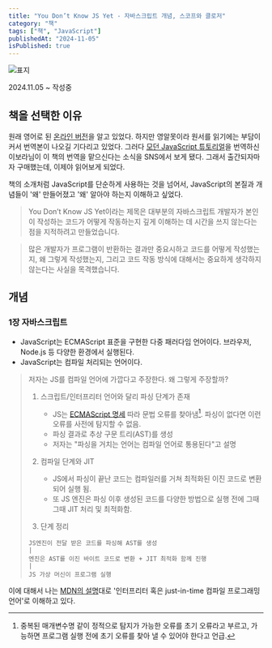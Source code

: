 ```yaml
---
title: "You Don’t Know JS Yet - 자바스크립트 개념, 스코프와 클로저"
category: "책"
tags: ["책", "JavaScript"]
publishedAt: "2024-11-05"
isPublished: true
---
```


<img src="/you-dont-know-js-yet/01.jpg" alt="표지" style="margin-left: auto; margin-right: auto; max-height: 256px"/>

2024.11.05 ~ 작성중

## 책을 선택한 이유

원래 영어로 된 [온라인 버전](https://github.com/getify/You-Dont-Know-JS)을 알고 있었다. 하지만 영알못이라 원서를 읽기에는 부담이 커서 번역본이 나오길 기다리고 있었다. 그러다 [모던 JavaScript 튜토리얼](https://ko.javascript.info/)을 번역하신 이보라님이 이 책의 번역을 맡으신다는 소식을 SNS에서 보게 됐다. 그래서 출간되자마자 구매했는데, 이제야 읽어보게 되었다.

책의 소개처럼 JavaScript를 단순하게 사용하는 것을 넘어서, JavaScript의 본질과 개념들이 '왜' 만들어졌고 '왜' 알아야 하는지 이해하고 싶었다.

> You Don’t Know JS Yet이라는 제목은 대부분의 자바스크립트 개발자가 본인이 작성하는 코드가 어떻게 작동하는지 깊게 이해하는 데 시간을 쓰지 않는다는 점을 지적하려고 만들었습니다.

> 많은 개발자가 프로그램이 반환하는 결과만 중요시하고 코드를 어떻게 작성했는지, 왜 그렇게 작성했는지, 그리고 코드 작동 방식에 대해서는 중요하게 생각하지 않는다는 사실을 목격했습니다.

## 개념

### 1장 자바스크립트

- JavaScript는 ECMAScript 표준을 구현한 다중 패러다임 언어이다. 브라우저, Node.js 등 다양한 환경에서 실행된다.
- JavaScript는 컴파일 처리되는 언어이다.

> 저자는 JS를 컴파일 언어에 가깝다고 주장한다. 왜 그렇게 주장할까?
> 
> 1. 스크립트/인터프리터 언어와 달리 파싱 단계가 존재
>     - JS는 [ECMAScript 명세](https://tc39.es/ecma262/#sec-error-handling-and-language-extensions) 따라 문법 오류를 찾아냄[^parsing]. 파싱이 없다면 이런 오류를 사전에 탐지할 수 없음.
>     - 파싱 결과로 추상 구문 트리(AST)를 생성
>     - 저자는 "파싱을 거치는 언어는 컴파일 언어로 통용된다"고 설명
> 
> 2. 컴파일 단계와 JIT
>     - JS에서 파싱이 끝난 코드는 컴파일러를 거쳐 최적화된 이진 코드로 변환되어 실행 됨.
>     - 또 JS 엔진은 파싱 이후 생성된 코드를 다양한 방법으로 실행 전에 그때그때 JIT 처리 및 최적화함.
> 3. 단계 정리
> ```
> JS엔진이 전달 받은 코드를 파싱해 AST를 생성
> |
> 엔진은 AST를 이진 바이트 코드로 변환 + JIT 최적화 함께 진행 
> |
> JS 가상 머신이 프로그램 실행
> ```

이에 대해서 나는 [MDN의 설명](https://developer.mozilla.org/ko/docs/Web/JavaScript)대로 '인터프리터 혹은 just-in-time 컴파일 프로그래밍 언어'로 이해하고 있다.

[^parsing]: 중복된 매개변수명 같이 정적으로 탐지가 가능한 오류를 초기 오류라고 부르고, 가능하면 프로그램 실행 전에 초기 오류를 찾아 낼 수 있어야 한다고 언급.
